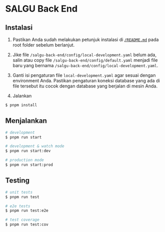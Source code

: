 # SALGU Back End

## Instalasi

1. Pastikan Anda sudah melakukan petunjuk instalasi di [`/README.md`](../README.md) pada root folder sebelum berlanjut.

2. Jike file `/salgu-back-end/config/local-development.yaml` belum ada, salin atau copy file `/salgu-back-end/config/default.yaml` menjadi file baru yang bernama `/salgu-back-end/config/local-development.yaml`.

3. Ganti isi pengaturan file `local-development.yaml` agar sesuai dengan environment Anda. Pastikan pengaturan koneksi database yang ada di file tersebut itu cocok dengan database yang berjalan di mesin Anda.

4. Jalankan
```bash
$ pnpm install
```

## Menjalankan

```bash
# development
$ pnpm run start

# development & watch mode
$ pnpm run start:dev

# production mode
$ pnpm run start:prod
```

## Testing

```bash
# unit tests
$ pnpm run test

# e2e tests
$ pnpm run test:e2e

# test coverage
$ pnpm run test:cov
```
